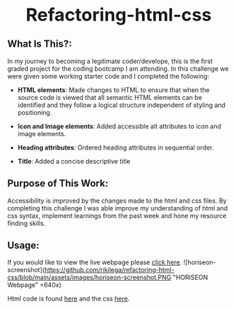 <div align="center">

  <h1 style="font-size: 40px; font-weight: bold;">Refactoring-html-css</h1>

</div>

## What Is This?:

In my journey to becoming a legitimate coder/develope, this is the first graded project for the coding bootcamp I am attending.  In this challenge we were given some working starter code and I completed the following: 

* **HTML elements**: Made changes to HTML to ensure that when the source code is viewed that all semantic HTML elements can be identified and they follow a logical structure independent of styling and positioning.

* **Icon and Image elements**: Added accessible alt attributes to icon and image elements.

* **Heading attributes**: Ordered heading attributes in sequential order.

* **Title**: Added a concise descriptive title

## Purpose of This Work:

Accessibility is improved by the changes made to the html and css files. By completing this challenge I was able improve my understanding of html and css syntax, implement learnings from the past week and hone my resource finding skills.

## Usage:

If you would like to view the live webpage please [click here](https://rikilega.github.io/refactoring-html-css/).
![horiseon-screenshot](https://github.com/rikilega/refactoring-html-css/blob/main/assets/images/horiseon-screenshot.PNG "HORISEON Webpage" =640x)

Html code is found [here](https://github.com/rikilega/refactoring-html-css/blob/main/index.html) and the css [here](https://github.com/rikilega/refactoring-html-css/blob/main/assets/css/style.css).
